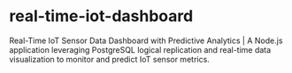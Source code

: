 # real-time-iot-dashboard
Real-Time IoT Sensor Data Dashboard with Predictive Analytics | A Node.js application leveraging PostgreSQL logical replication and real-time data visualization to monitor and predict IoT sensor metrics.
